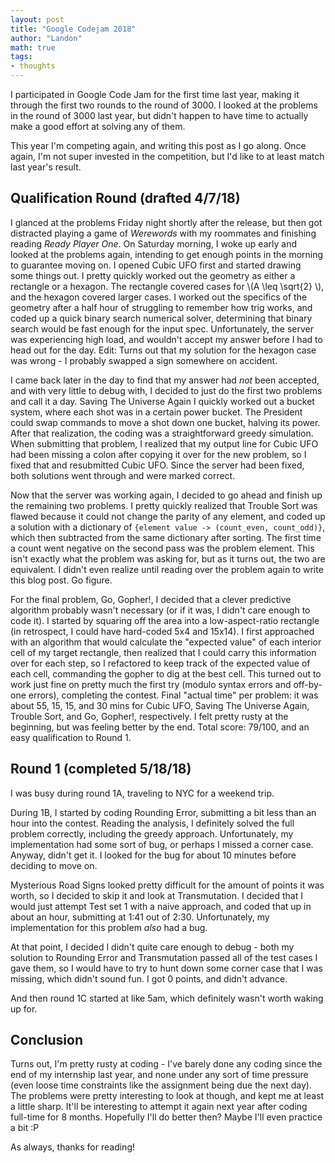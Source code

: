 ```yaml
---
layout: post
title: "Google Codejam 2018"
author: "Landon"
math: true
tags:
- thoughts
---
```


I participated in Google Code Jam for the first time last year, making it through the first two rounds to the round of 3000. I looked at the problems in the round of 3000 last year, but didn't happen to have time to actually make a good effort at solving any of them.

This year I'm competing again, and writing this post as I go along. Once again, I'm not super invested in the competition, but I'd like to at least match last year's result.

## Qualification Round (drafted 4/7/18)

I glanced at the problems Friday night shortly after the release, but then got distracted playing a game of _Werewords_ with my roommates and finishing reading _Ready Player One_. On Saturday morning, I woke up early and looked at the problems again, intending to get enough points in the morning to guarantee moving on. I opened Cubic UFO first and started drawing some things out. I pretty quickly worked out the geometry as either a rectangle or a hexagon. The rectangle covered cases for \\(A \leq \sqrt{2} \\), and the hexagon covered larger cases. I worked out the specifics of the geometry after a half hour of struggling to remember how trig works, and coded up a quick binary search numerical solver, determining that binary search would be fast enough for the input spec. Unfortunately, the server was experiencing high load, and wouldn't accept my answer before I had to head out for the day. Edit: Turns out that my solution for the hexagon case was wrong - I probably swapped a sign somewhere on accident.

I came back later in the day to find that my answer had *not* been accepted, and with very little to debug with, I decided to just do the first two problems and call it a day. Saving The Universe Again I quickly worked out a bucket system, where each shot was in a certain power bucket. The President could swap commands to move a shot down one bucket, halving its power. After that realization, the coding was a straightforward greedy simulation. When submitting that problem, I realized that my output line for Cubic UFO had been missing a colon after copying it over for the new problem, so I fixed that and resubmitted Cubic UFO. Since the server had been fixed, both solutions went through and were marked correct.

Now that the server was working again, I decided to go ahead and finish up the remaining two problems. I pretty quickly realized that Trouble Sort was flawed because it could not change the parity of any element, and coded up a solution with a dictionary of `{element value -> (count_even, count_odd)}`, which then subtracted from the same dictionary after sorting. The first time a count went negative on the second pass was the problem element. This isn't exactly what the problem was asking for, but as it turns out, the two are equivalent. I didn't even realize until reading over the problem again to write this blog post. Go figure.

For the final problem, Go, Gopher!, I decided that a clever predictive algorithm probably wasn't necessary (or if it was, I didn't care enough to code it). I started by squaring off the area into a low-aspect-ratio rectangle (in retrospect, I could have hard-coded 5x4 and 15x14). I first approached with an algorithm that would calculate the "expected value" of each interior cell of my target rectangle, then realized that I could carry this information over for each step, so I refactored to keep track of the expected value of each cell, commanding the gopher to dig at the best cell. This turned out to work just fine on pretty much the first try (modulo syntax errors and off-by-one errors), completing the contest. Final "actual time" per problem: it was about 55, 15, 15, and 30 mins for Cubic UFO, Saving The Universe Again, Trouble Sort, and Go, Gopher!, respectively. I felt pretty rusty at the beginning, but was feeling better by the end. Total score: 79/100, and an easy qualification to Round 1.

## Round 1 (completed 5/18/18)

I was busy during round 1A, traveling to NYC for a weekend trip.

During 1B, I started by coding Rounding Error, submitting a bit less than an hour into the contest. Reading the analysis, I definitely solved the full problem correctly, including the greedy approach. Unfortunately, my implementation had some sort of bug, or perhaps I missed a corner case. Anyway, didn't get it. I looked for the bug for about 10 minutes before deciding to move on.

Mysterious Road Signs looked pretty difficult for the amount of points it was worth, so I decided to skip it and look at Transmutation. I decided that I would just attempt Test set 1 with a naive approach, and coded that up in about an hour, submitting at 1:41 out of 2:30. Unfortunately, my implementation for this problem *also* had a bug.

At that point, I decided I didn't quite care enough to debug - both my solution to Rounding Error and Transmutation passed all of the test cases I gave them, so I would have to try to hunt down some corner case that I was missing, which didn't sound fun. I got 0 points, and didn't advance.

And then round 1C started at like 5am, which definitely wasn't worth waking up for.

## Conclusion

Turns out, I'm pretty rusty at coding - I've barely done any coding since the end of my internship last year, and none under any sort of time pressure (even loose time constraints like the assignment being due the next day). The problems were pretty interesting to look at though, and kept me at least a little sharp. It'll be interesting to attempt it again next year after coding full-time for 8 months. Hopefully I'll do better then? Maybe I'll even practice a bit :P

As always, thanks for reading!